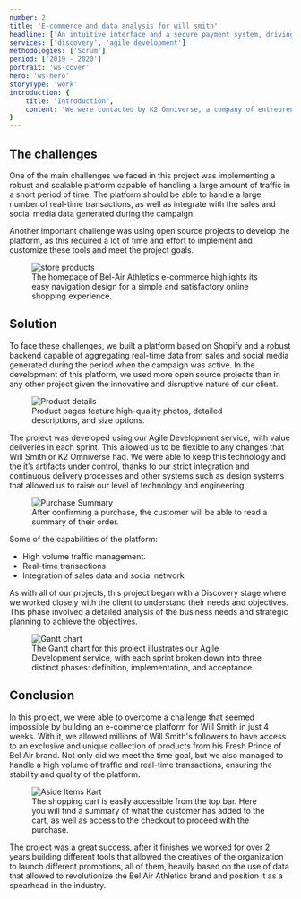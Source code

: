 ```yaml
---
number: 2
title: 'E-commerce and data analysis for will smith'
headline: ['An intuitive interface and a secure payment system, driving', 'your success in online sales.']
services: ['discovery', 'agile development']
methodologies: ['Scrum']
period: ['2019 - 2020']
portrait: 'ws-cover'
hero: 'ws-hero'
storyType: 'work'
introduction: {
    title: "Introduction",
    content: "We were contacted by K2 Omniverse, a company of entrepreneurs with the mission of creating links between celebrities and their massive audiences, with a mission that seemed impossible: to build an e-commerce platform for Will Smith in just four weeks, that would allow him to offer his millions of followers for only 72 hours a new and exclusive collection of products belonging to his then new brand Fresh Prince of Bel Air."
}
---
```

<div>
    <h2>The challenges</h2>
    <p>One of the main challenges we faced in this project was implementing a robust and scalable platform capable of handling a large amount of traffic in a short period of time. The platform should be able to handle a large number of real-time transactions, as well as integrate with the sales and social media data generated during the campaign.</p>
    <p>Another important challenge was using open source projects to develop the platform, as this required a lot of time and effort to implement and customize these tools and meet the project goals.</p>
</div>
<div>
    <figure>
        <img src="/work/ws-store.jpg" alt="store products"/>
        <figcaption class="story_story__mainContent__caption__IQRnS">The homepage of Bel-Air Athletics e-commerce highlights its easy navigation design for a simple and satisfactory online shopping experience.</figcaption>
    </figure>    
</div>
<div class="story_story__mainContent__2cGrid__aNFn8">
    <div>
        <h2>Solution</h2>
        <p>To face these challenges, we built a platform based on Shopify and a robust backend capable of aggregating real-time data from sales and social media generated during the period when the campaign was active. In the development of this platform, we used more open source projects than in any other project given the innovative and disruptive nature of our client.</p>
    </div>
    <figure>
        <img src="/work/ws-product.jpg" alt="Product details"/>
        <figcaption class="story_story__mainContent__gridCaption__8kiY6 story_story__mainContent__caption__IQRnS">Product pages feature high-quality photos, detailed descriptions, and size options.</figcaption>
    </figure>  
</div>
<div>
    <p>The project was developed using our Agile Development service, with value deliveries in each sprint. This allowed us to be flexible to any changes that Will Smith or K2 Omniverse had. We were able to keep this technology and the it’s artifacts under control, thanks to our strict integration and continuous delivery processes and other systems such as design systems that allowed us to raise our level of technology and engineering.</p>
</div>
<div class="story_story__mainContent__2cGrid__aNFn8"> 
    <figure>
        <img src="/work/ws-summary.jpg" alt="Purchase Summary"/>
        <figcaption class="story_story__mainContent__gridCaption__8kiY6 story_story__mainContent__caption__IQRnS">After confirming a purchase, the customer will be able to read a summary of their order.</figcaption>
    </figure>
    <div class="story_story__mainContent__wsSolutionList__KrV8F">
        <span>Some of the capabilities of the platform:</span>
        <ul>
        <li>High volume traffic management.</li>
        <li>Real-time transactions.</li>
        <li>Integration of sales data and social network</li>
        </ul>
    </div>    
</div>
<div>
    <p>As with all of our projects, this project began with a Discovery stage where we worked closely with the client to understand their needs and objectives. This phase involved a detailed analysis of the business needs and strategic planning to achieve the objectives.</p>
</div>
<div class="story_story__mainContent__gantt__TErEp">
    <figure>
        <img src="/work/project-chart-en.jpg" alt="Gantt chart"/>
        <figcaption class="story_story__mainContent__caption__IQRnS">The Gantt chart for this project illustrates our Agile Development service, with each sprint broken down into three distinct phases: definition, implementation, and acceptance.</figcaption>
    </figure>
</div>
<div>
    <h2>Conclusion</h2>
    <p>In this project, we were able to overcome a challenge that seemed impossible by building an e-commerce platform for Will Smith in just 4 weeks. With it, we allowed millions of Will Smith's followers to have access to an exclusive and unique collection of products from his Fresh Prince of Bel Air brand. Not only did we meet the time goal, but we also managed to handle a high volume of traffic and real-time transactions, ensuring the stability and quality of the platform.</p>
</div>
<div>
    <figure>
        <img src="/work/ws-itemskart.jpg" alt="Aside Items Kart"/>
        <figcaption class="story_story__mainContent__caption__IQRnS">The shopping cart is easily accessible from the top bar. Here you will find a summary of what the customer has added to the cart, as well as access to the checkout to proceed with the purchase.</figcaption>
    </figure>
</div>
<div>
    <p>The project was a great success, after it finishes we worked for over 2 years building different tools that allowed the creatives of the organization to launch different promotions, all of them, heavily based on the use of data that allowed to revolutionize the Bel Air Athletics brand and position it as a spearhead in the industry.</p>
</div>